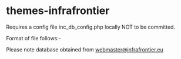 # themes-infrafrontier

Requires a config file inc_db_config.php locally NOT to be committed.

Format of file follows:-

<?php
#==================================
# Configuration File for emmasearch
# Database Connection
# IMPORTANT exclude from commits
#==================================

define("HOST", "XXXX");
define("USER", "XXXX");
define("PASSWD", "XXXX");
define("DATABASE","XXXX");
define("PORT", "XXXX");
?>

Please note database obtained from webmaster@infrafrontier.eu
